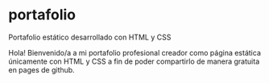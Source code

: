# portafolio
Portafolio estático desarrollado con HTML y CSS

Hola! Bienvenido/a a mi portafolio profesional creador como página estática únicamente con HTML y CSS a fin de poder compartirlo de manera gratuita en pages de github.
